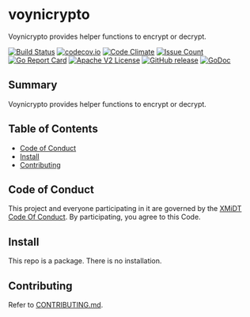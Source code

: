 # voynicrypto

Voynicrypto provides helper functions to encrypt or decrypt.

[![Build Status](https://travis-ci.com/xmidt-org/voynicrypto.svg?branch=master)](https://travis-ci.com/xmidt-org/voynicrypto)
[![codecov.io](http://codecov.io/github/xmidt-org/voynicrypto/coverage.svg?branch=master)](http://codecov.io/github/xmidt-org/voynicrypto?branch=master)
[![Code Climate](https://codeclimate.com/github/xmidt-org/voynicrypto/badges/gpa.svg)](https://codeclimate.com/github/xmidt-org/voynicrypto)
[![Issue Count](https://codeclimate.com/github/xmidt-org/voynicrypto/badges/issue_count.svg)](https://codeclimate.com/github/xmidt-org/voynicrypto)
[![Go Report Card](https://goreportcard.com/badge/github.com/xmidt-org/voynicrypto)](https://goreportcard.com/report/github.com/xmidt-org/voynicrypto)
[![Apache V2 License](http://img.shields.io/badge/license-Apache%20V2-blue.svg)](https://github.com/xmidt-org/voynicrypto/blob/master/LICENSE)
[![GitHub release](https://img.shields.io/github/release/xmidt-org/voynicrypto.svg)](CHANGELOG.md)
[![GoDoc](https://godoc.org/github.com/xmidt-org/voynicrypto?status.svg)](https://godoc.org/github.com/xmidt-org/voynicrypto)

## Summary

Voynicrypto provides helper functions to encrypt or decrypt.

## Table of Contents

- [Code of Conduct](#code-of-conduct)
- [Install](#install)
- [Contributing](#contributing)

## Code of Conduct

This project and everyone participating in it are governed by the [XMiDT Code Of Conduct](https://xmidt.io/code_of_conduct/). 
By participating, you agree to this Code.

## Install
This repo is a package.  There is no installation.

## Contributing
Refer to [CONTRIBUTING.md](CONTRIBUTING.md).
